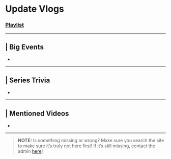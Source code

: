# Update Vlogs
### [Playlist](https://www.youtube.com/playlist?list=PLwljWXtmIKiQgAD-fPU6vN2E8RvDconaM)

----

## | Big Events
- 

----

## | Series Trivia
- 

----
 
## | Mentioned Videos
- []()
 
----
 
> **NOTE:** Is something missing or wrong? Make sure you search the site to make sure it’s truly not here first! If it’s still missing, contact the admin [here](../chapter_2.html)!